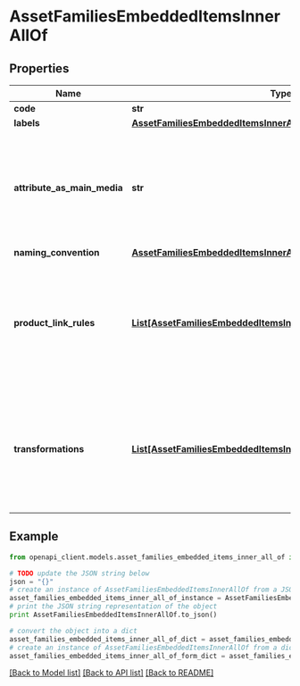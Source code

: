# AssetFamiliesEmbeddedItemsInnerAllOf


## Properties
Name | Type | Description | Notes
------------ | ------------- | ------------- | -------------
**code** | **str** | Asset family code | 
**labels** | [**AssetFamiliesEmbeddedItemsInnerAllOfLabels**](AssetFamiliesEmbeddedItemsInnerAllOfLabels.md) |  | [optional] 
**attribute_as_main_media** | **str** | Attribute code that is used as the main media of the asset family. | [optional] [default to 'First media file or media link attribute that was created']
**naming_convention** | [**AssetFamiliesEmbeddedItemsInnerAllOfNamingConvention**](AssetFamiliesEmbeddedItemsInnerAllOfNamingConvention.md) |  | [optional] 
**product_link_rules** | [**List[AssetFamiliesEmbeddedItemsInnerAllOfProductLinkRulesInner]**](AssetFamiliesEmbeddedItemsInnerAllOfProductLinkRulesInner.md) | The rules that will be run after the asset creation, in order to automatically link the assets of this family to a set of products. To understand the format of this property, see &lt;a href&#x3D;&#39;/concepts/asset-manager.html#focus-on-the-product-link-rule&#39;&gt;here&lt;/a&gt;. | [optional] 
**transformations** | [**List[AssetFamiliesEmbeddedItemsInnerAllOfTransformationsInner]**](AssetFamiliesEmbeddedItemsInnerAllOfTransformationsInner.md) | The transformations to perform on source files in order to generate new files into your asset attributes (only available since v4.0). To understand the format of this property, see &lt;a href&#x3D;&#39;/concepts/asset-manager.html#focus-on-the-transformations&#39;&gt;here&lt;/a&gt;. | [optional] 

## Example

```python
from openapi_client.models.asset_families_embedded_items_inner_all_of import AssetFamiliesEmbeddedItemsInnerAllOf

# TODO update the JSON string below
json = "{}"
# create an instance of AssetFamiliesEmbeddedItemsInnerAllOf from a JSON string
asset_families_embedded_items_inner_all_of_instance = AssetFamiliesEmbeddedItemsInnerAllOf.from_json(json)
# print the JSON string representation of the object
print AssetFamiliesEmbeddedItemsInnerAllOf.to_json()

# convert the object into a dict
asset_families_embedded_items_inner_all_of_dict = asset_families_embedded_items_inner_all_of_instance.to_dict()
# create an instance of AssetFamiliesEmbeddedItemsInnerAllOf from a dict
asset_families_embedded_items_inner_all_of_form_dict = asset_families_embedded_items_inner_all_of.from_dict(asset_families_embedded_items_inner_all_of_dict)
```
[[Back to Model list]](../README.md#documentation-for-models) [[Back to API list]](../README.md#documentation-for-api-endpoints) [[Back to README]](../README.md)


